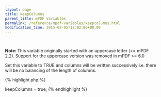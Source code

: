 ```yaml
---
layout: page
title: keepColumns
parent_title: mPDF Variables
permalink: /reference/mpdf-variables/keepcolumns.html
modification_time: 2015-08-05T12:02:06+00:00
---
```




<p>&nbsp;</p>
<p class="manual_block"><b>Note: </b>This variable originally started with an uppercase letter (&lt;= mPDF 2.2). Support for the uppercase version was removed in mPDF &gt;= 6.0</p>
<p>Set this variable to <span class="smallblock">TRUE</span> and columns will be written successively i.e. there will be no balancing of the length of columns.</p>

{% highlight php %}
<?php

$mpdf->keepColumns = true;
{% endhighlight %}


